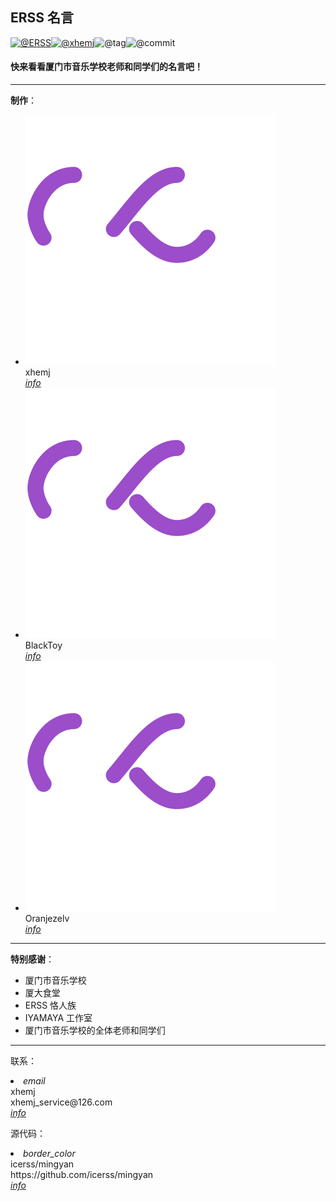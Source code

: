 ## ERSS 名言

[![@ERSS](https://badgen.net/badge/icon/ERSS?icon=bitcoin-lightning&amp;label)](https://github.com/icerss/mingyan)[![@xhemj](https://badgen.net/badge/icon/xhemj/mingyan?icon=github&amp;label)](https://github.com/xhemj)![@tag](https://badgen.net/github/tag/xhemj/mingyan)![@commit](https://badgen.net/github/last-commit/xhemj/mingyan)

#### 快来看看厦门市音乐学校老师和同学们的名言吧！
---
**制作**：
<ul class="mdui-list">
  <li class="mdui-list-item mdui-ripple" >
      <div class="mdui-list-item-avatar" onclick="my.my_face_click('xhemj')"><img class="lazyload" src="./src/loading.svg" data-src="https://s-sh-1943-pic1.oss.dogecdn.com/2020/11/01/cSEzu59fHmlyDqT.png"/></div>
      <div class="mdui-list-item-content">xhemj</div>
      <a href="https://space.bilibili.com/226208916"><i class="mdui-list-item-icon mdui-icon material-icons">info</i></a>
  </li>
    <li class="mdui-list-item mdui-ripple" >
      <div class="mdui-list-item-avatar" onclick="my.my_face_click('BlackToy')"><img class="lazyload" src="./src/loading.svg" data-src="https://s-sh-1943-pic1.oss.dogecdn.com/2020/11/01/pzaTck9KuqJdHyv.jpg"/></div>
      <div class="mdui-list-item-content">BlackToy</div>
      <a href="https://space.bilibili.com/337073401"><i class="mdui-list-item-icon mdui-icon material-icons">info</i></a>
  </li>
    <li class="mdui-list-item mdui-ripple" >
      <div class="mdui-list-item-avatar" onclick="my.my_face_click('Oranjezelv')"><img class="lazyload" src="./src/loading.svg" data-src="https://s-sh-1943-pic1.oss.dogecdn.com/2020/11/01/ejgOW7QY8MFmDU5.jpg"/></div>
      <div class="mdui-list-item-content">Oranjezelv</div>
      <a href="https://space.bilibili.com/368095014"><i class="mdui-list-item-icon mdui-icon material-icons">info</i></a>
  </li>
</ul>

---

**特别感谢**：
<ul class="mdui-list">
  <li class="mdui-list-item mdui-ripple" >
      <div class="mdui-list-item-content">厦门市音乐学校</div>
  </li>
  <li class="mdui-list-item mdui-ripple" >
      <div class="mdui-list-item-content">厦大食堂</div>
  </li>
  <li class="mdui-list-item mdui-ripple" >
      <div class="mdui-list-item-content">ERSS 恪人族</div>
  </li>
  <li class="mdui-list-item mdui-ripple" >
      <div class="mdui-list-item-content">IYAMAYA 工作室</div>
  </li>
  <li class="mdui-list-item mdui-ripple" >
      <div class="mdui-list-item-content">厦门市音乐学校的全体老师和同学们</div>
  </li>
</ul>

---
联系：

  <li class="mdui-list-item mdui-ripple">
    <i class="mdui-list-item-icon mdui-icon material-icons mdui-text-color-purple-400">email</i>
    <div class="mdui-list-item-content">
      <div class="mdui-list-item-title">xhemj</div>
      <div class="mdui-list-item-text">xhemj_service@126.com</div>
      </div><a href="mailto:xhemj_service@126.com"><i class="mdui-list-item-icon mdui-icon material-icons">info</i></a>
  </li>


源代码：

  <li class="mdui-list-item mdui-ripple">
    <i class="mdui-list-item-icon mdui-icon material-icons mdui-text-color-purple">border_color</i>
    <div class="mdui-list-item-content">
      <div class="mdui-list-item-title">icerss/mingyan</div>
      <div class="mdui-list-item-text">https://github.com/icerss/mingyan</div>
      </div><a href="https://github.com/icerss/mingyan"><i class="mdui-list-item-icon mdui-icon material-icons">info</i></a>
  </li>

<script>lazyload()</script>
